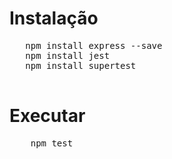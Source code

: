 # Instalação
<pre>
   npm install express --save
   npm install jest
   npm install supertest

</pre>

# Executar
<pre>
    npm test
</pre>
